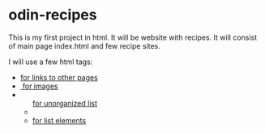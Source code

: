 # odin-recipes
This is my first project in html. It will be website with recipes.
It will consist of main page index.html and few recipe sites.

I will use a few html tags:
- <a href=""> for links to other pages
- <img src="" alt=""> for images
- <ul> for unorganized list
- <li> for list elements